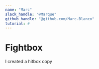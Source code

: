 ```yaml
---
name: "Marc"
slack_handle: "@Marque"
github_handle: "@github.com/Marc-Blanco"
tutorial: # 
---
```


# Fightbox
I created a hitbox copy
<!-- Describe your board in 2-3 sentences. What are you making? What will it do? -->

<!-- How much is it going to cost? -->

<!-- Tell us a little bit about your design process. What were some challenges? What helped? ***Totally optional*** -->
